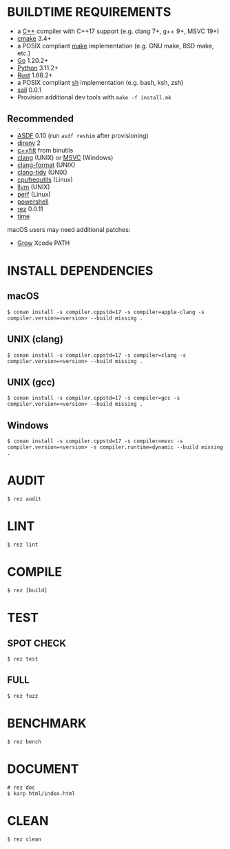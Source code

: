 # BUILDTIME REQUIREMENTS

* a [C++](https://www.cplusplus.com/) compiler with C++17 support (e.g. clang 7+, g++ 9+, MSVC 19+)
* [cmake](https://cmake.org/) 3.4+
* a POSIX compliant [make](https://pubs.opengroup.org/onlinepubs/9699919799/utilities/make.html) implementation (e.g. GNU make, BSD make, etc.)
* [Go](https://go.dev/) 1.20.2+
* [Python](https://www.python.org/) 3.11.2+
* [Rust](https://www.rust-lang.org/en-US/) 1.68.2+
* a POSIX compliant [sh](https://pubs.opengroup.org/onlinepubs/9699919799/utilities/sh.html) implementation (e.g. bash, ksh, zsh)
* [sail](https://github.com/mcandre/sail) 0.0.1
* Provision additional dev tools with `make -f install.mk`

## Recommended

* [ASDF](https://asdf-vm.com/) 0.10 (run `asdf reshim` after provisioning)
* [direnv](https://direnv.net/) 2
* [c++filt](https://linux.die.net/man/1/c++filt) from binutils
* [clang](https://clang.llvm.org/) (UNIX) or [MSVC](https://gist.github.com/mcandre/5ceb67ad44f6b974d33bcddedcb16e89) (Windows)
* [clang-format](https://clang.llvm.org/docs/ClangFormat.html) (UNIX)
* [clang-tidy](https://clang.llvm.org/extra/clang-tidy/) (UNIX)
* [cpufrequtils](https://linux.die.net/man/1/cpufreq-set) (Linux)
* [llvm](https://llvm.org/) (UNIX)
* [perf](https://perf.wiki.kernel.org/index.php/Main_Page) (Linux)
* [powershell](https://docs.microsoft.com/en-us/powershell/)
* [rez](https://github.com/mcandre/rez) 0.0.11
* [time](https://linux.die.net/man/1/time)

macOS users may need additional patches:

* [Grow](https://github.com/mcandre/dotfiles/blob/master/.profile.d/xcode.sh) Xcode PATH

# INSTALL DEPENDENCIES

## macOS

```console
$ conan install -s compiler.cppstd=17 -s compiler=apple-clang -s compiler.version=<version> --build missing .
```

## UNIX (clang)

```console
$ conan install -s compiler.cppstd=17 -s compiler=clang -s compiler.version=<version> --build missing .
```

## UNIX (gcc)

```console
$ conan install -s compiler.cppstd=17 -s compiler=gcc -s compiler.version=<version> --build missing .
```

## Windows

```console
$ conan install -s compiler.cppstd=17 -s compiler=msvc -s compiler.version=<version> -s compiler.runtime=dynamic --build missing .
```

# AUDIT

```console
$ rez audit
```

# LINT

```console
$ rez lint
```

# COMPILE

```console
$ rez [build]
```

# TEST

## SPOT CHECK

```console
$ rez test
```

## FULL

```console
$ rez fuzz
```

# BENCHMARK

```console
$ rez bench
```

# DOCUMENT

```console
# rez doc
$ karp html/index.html
```

# CLEAN

```console
$ rez clean
```
